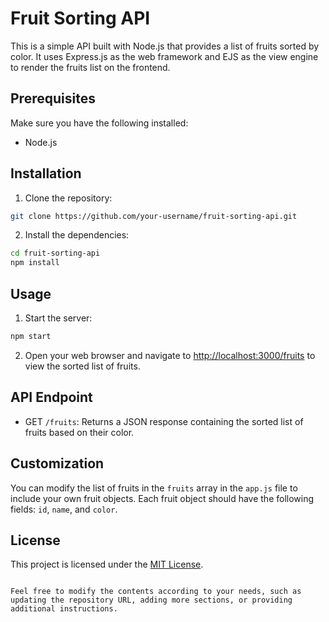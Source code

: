 

# Fruit Sorting API

This is a simple API built with Node.js that provides a list of fruits sorted by color. It uses Express.js as the web framework and EJS as the view engine to render the fruits list on the frontend.

## Prerequisites

Make sure you have the following installed:

- Node.js

## Installation

1. Clone the repository:

```bash
git clone https://github.com/your-username/fruit-sorting-api.git
```

2. Install the dependencies:

```bash
cd fruit-sorting-api
npm install
```

## Usage

1. Start the server:

```bash
npm start
```

2. Open your web browser and navigate to [http://localhost:3000/fruits](http://localhost:3000/fruits) to view the sorted list of fruits.

## API Endpoint

- GET `/fruits`: Returns a JSON response containing the sorted list of fruits based on their color.

## Customization

You can modify the list of fruits in the `fruits` array in the `app.js` file to include your own fruit objects. Each fruit object should have the following fields: `id`, `name`, and `color`.

## License

This project is licensed under the [MIT License](LICENSE).
```

Feel free to modify the contents according to your needs, such as updating the repository URL, adding more sections, or providing additional instructions.
